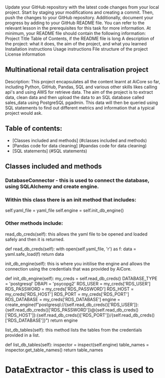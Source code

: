 Update your GitHub repository with the latest code changes from your local project. Start by staging your modifications and creating a commit. Then, push the changes to your GitHub repository.
Additionally, document your progress by adding to your GitHub README file. You can refer to the relevant lesson in the prerequisites for this task for more information.
At minimum, your README file should contain the following information:
Project Title
Table of Contents, if the README file is long
A description of the project: what it does, the aim of the project, and what you learned
Installation instructions
Usage instructions
File structure of the project
License information

## Multinational retail data centralisation project

Description:
This project encapsulates all the content learnt at AiCore so far, including Python, GitHub, Pandas, SQL and various other skills likes calling api's and using AWS for retrieve data. The aim of the project is to extract data, clean data and then upload the data to an SQL database called sales_data using PostgreSQL pgadmin. This data will then be queried using SQL statements to find out different metrics and information that a typical project would ask. 

## Table of contents:
- [Classes included and methods] (#classes included and methods)
- [Pandas code for data cleaning] (#pandas code for data cleaning)
- [SQL statements] (#SQL statements)

## Classes included and methods

### DatabaseConnector - this is used to connect the database, using SQLAlchemy and create engine.

### Within this class there is an __init__ method that includes:
self.yaml_file = yaml_file
self.engine = self.init_db_engine()

### Other methods include:
read_db_creds(self): this allows the yaml file to be opened and loaded safely and then it is returned.

def read_db_creds(self):
        with open(self.yaml_file, 'r') as f:
            data = yaml.safe_load(f)
            return data
            
init_db_engine(self): this is where you initilise the engine and allows the connection using the credentials that was provided by AiCore.

def init_db_engine(self):
        my_creds = self.read_db_creds()
        DATABASE_TYPE = 'postgresql'
        DBAPI = 'psycopg2'
        RDS_USER = my_creds['RDS_USER']
        RDS_PASSWORD = my_creds['RDS_PASSWORD']
        RDS_HOST = my_creds['RDS_HOST']
        RDS_PORT = my_creds['RDS_PORT']
        RDS_DATABASE = my_creds['RDS_DATABASE']
        engine = create_engine(f"postgresql://{self.read_db_creds()['RDS_USER']}:{self.read_db_creds()['RDS_PASSWORD']}@{self.read_db_creds()['RDS_HOST']}:{self.read_db_creds()['RDS_PORT']}/{self.read_db_creds()['RDS_DATABASE']}")
        return engine
        
list_db_tables(self): this method lists the tables from the credentials provided in a list.

def list_db_tables(self):
        inspector = inspect(self.engine)
        table_names = inspector.get_table_names()
        return table_names



# DataExtractor - this class is used to 



